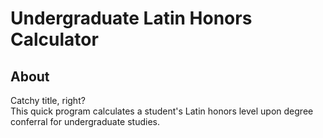 # Undergraduate Latin Honors Calculator

## About
Catchy title, right? <br />
This quick program calculates a student's Latin honors level upon degree conferral for undergraduate studies. <br />
<br />

